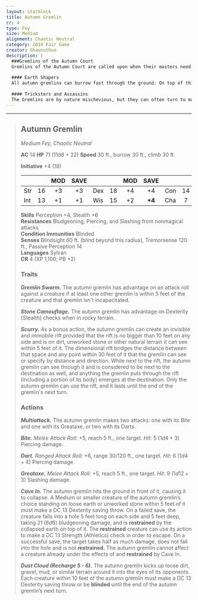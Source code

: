 ```yaml
---
layout: statblock
title: Autumn Gremlin
cr: 4
type: Fey
size: Medium
alignment: Chaotic Neutral
category: 2014 Fair Game
creator: Shaunuthun
description: |
  ###Gremlins of the Autumn Court 
  Gremlins of the Autumn Court are called upon when their masters need a creepy and crawly creature to ambush a nuisance to the Court. They are larger, stronger and more intimidating than their smaller boggle cousins. It is rumoured that boggles that achieve great service to the Court are transformed into these beings. The transformation renders them blind, and they learn to lurk in dark caves and scurry their way through the earth.
  
  #### Earth Shapers
  All autumn gremlins can burrow fast through the ground. On top of this, they can seemingly create tunnels with mere thoughts and even transport mounds of dirt and rock from the ground into the air in order to crush their enemies.
  
  #### Tricksters and Assassins
  The Gremlins are by nature mischevious, but they can often turn to maliciousness. When left to their own devices, they will often play increasingly cruel tricks on their victims. At first, things will go missing, then animals in the area will begin to seem skittish as the autumn gremlins prod them through tunnels. Eventually, whole communities will go missing with the only thing left being upturned earth in the last place they were seen.
---
```


___
> ## Autumn Gremlin
> *Medium Fey, Chaotic Neutral*
> 
> **AC** 14 **HP** 71 (11d8 + 22) **Speed** 30 ft., burrow 30 ft., climb 30 ft.
> 
> **Initiative** +4 (18)
>
> | | | MOD | SAVE | | | MOD | SAVE | | | MOD | SAVE |
> |:--|:-:|:----:|:----:|:--|:-:|:----:|:----:|:--|:-:|:----:|:----:|
> |Str| 16| +3 | +3 |Dex| 18| +4 | +4 |Con| 14| +2 | +2 |
> |Int| 13| +1 | +1 |Wis| 15| +2 | **+4** |Cha| 7| -2 | **+0** |
>
> **Skills** Perception +4, Stealth +6  
> **Resistances** Bludgeoning, Piercing, and Slashing from nonmagical attacks  
> **Condition Immunities** Blinded  
> **Senses** Blindsight 60 ft. (blind beyond this radius), Tremorsense 120 ft., Passive Perception 14  
> **Languages** Sylvan  
> **CR** 4 (XP 1,100; PB +2)
>
> ### Traits
>
> ***Gremlin Swarm.*** The autumn gremlin has advantage on an attack roll against a creature if at least one other gremlin is within 5 feet of the creature and that gremlin isn't incapacitated.
>
> ***Stone Camouflage.*** The autumn gremlin has advantage on Dexterity (Stealth) checks when in rocky terrain.
>
> ***Scurry.*** As a bonus action, the autumn gremlin can create an invisible and immobile rift provided that the rift is no bigger than 10 feet on any side and is on dirt, unworked stone or other natural terrain it can see within 5 feet of it. The dimensional rift bridges the distance between that space and any point within 30 feet of it that the gremlin can see or specify by distance and direction. While next to the rift, the autumn gremlin can see through it and is considered to be next to the destination as well, and anything the gremlin puts through the rift (including a portion of its body) emerges at the destination. Only the autumn gremlin can use the rift, and it lasts until the end of the gremlin's next turn.
>
> ### Actions
>
> ***Multiattack.*** The autumn gremlin makes two attacks: one with its Bite and one with its Greataxe, or two with its Darts.
>
> ***Bite.*** *Melee Attack Roll:* +5, reach 5 ft., one target. *Hit:* 5 ($1d4 + 3$) Piercing damage.
>
> ***Dart.*** *Ranged Attack Roll:* +6, range 30/120 ft., one target. *Hit:* 6 ($1d4 + 4$) Piercing damage.
>
> ***Greataxe.*** *Melee Attack Roll:* +5, reach 5 ft., one target. *Hit:* 9 ($1d12 + 3$) Slashing damage.
>
> ***Cave In.*** The autumn gremlin hits the ground in front of it, causing it to collapse. A Medium or smaller creature of the autumn gremlin’s choice standing on loose earth or unworked stone within 5 feet of it must make a DC 13 Dexterity saving throw. On a failed save, the creature falls into a hole 5 feet long on each side and 5 feet deep, taking 21 ($6d6$) bludgeoning damage, and is **restrained** by the collapsed earth on top of it. The **restrained** creature can use its action to make a DC 13 Strength (Athletics) check in order to escape. On a successful save, the target takes half as much damage, does not fall into the hole and is not **restrained**. The autumn gremlin cannot affect a creature already under the effects of and **restrained** by Cave In.
>
> ***Dust Cloud (Recharge 5 - 6).*** The autumn gremlin kicks up loose dirt, gravel, mud, or similar terrain around it into the eyes of its opponents. Each creature within 10 feet of the autumn gremlin must make a DC 13 Dexterity saving throw or be **blinded** until the end of the autumn gremlin’s next turn.